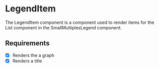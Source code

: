 # LegendItem

The LegendItem component is a component used to render items for the
List component in the SmallMultiplesLegend component.

## Requirements

* [x] Renders the a graph
* [x] Renders a title
